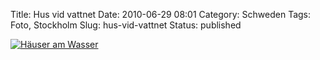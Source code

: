 Title: Hus vid vattnet
Date: 2010-06-29 08:01
Category: Schweden
Tags: Foto, Stockholm
Slug: hus-vid-vattnet
Status: published

[![Häuser am
Wasser](/pic/hisvidvatten_s.jpg "Häuser am Wasser")](/pic/hisvidvatten_l.jpg)

